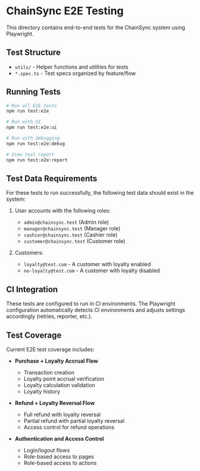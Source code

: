 # ChainSync E2E Testing

This directory contains end-to-end tests for the ChainSync system using Playwright.

## Test Structure

- `utils/` - Helper functions and utilities for tests
- `*.spec.ts` - Test specs organized by feature/flow

## Running Tests

```bash
# Run all E2E tests
npm run test:e2e

# Run with UI
npm run test:e2e:ui

# Run with debugging
npm run test:e2e:debug

# View test report
npm run test:e2e:report
```

## Test Data Requirements

For these tests to run successfully, the following test data should exist in the system:

1. User accounts with the following roles:
   - `admin@chainsync.test` (Admin role)
   - `manager@chainsync.test` (Manager role)
   - `cashier@chainsync.test` (Cashier role)
   - `customer@chainsync.test` (Customer role)

2. Customers:
   - `loyalty@test.com` - A customer with loyalty enabled
   - `no-loyalty@test.com` - A customer with loyalty disabled

## CI Integration

These tests are configured to run in CI environments. The Playwright configuration automatically detects CI environments and adjusts settings accordingly (retries, reporter, etc.).

## Test Coverage

Current E2E test coverage includes:

- **Purchase + Loyalty Accrual Flow**
  - Transaction creation
  - Loyalty point accrual verification
  - Loyalty calculation validation
  - Loyalty history

- **Refund + Loyalty Reversal Flow**
  - Full refund with loyalty reversal
  - Partial refund with partial loyalty reversal
  - Access control for refund operations

- **Authentication and Access Control**
  - Login/logout flows
  - Role-based access to pages
  - Role-based access to actions
